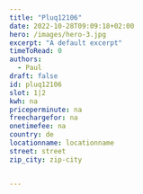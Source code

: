 ```yaml
---
title: "Pluq12106"
date: 2022-10-28T09:09:18+02:00
hero: /images/hero-3.jpg
excerpt: "A default excerpt"
timeToRead: 0
authors:
  - Paul
draft: false
id: pluq12106
slot: 1|2
kwh: na
priceperminute: na
freechargefor: na
onetimefee: na
country: de
locationname: locationname
street: street
zip_city: zip-city


---
```

